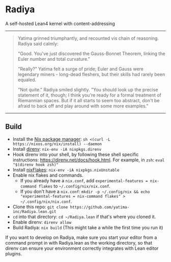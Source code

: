 # Radiya
A self-hosted Lean4 kernel with content-addressing

---
> Yatima grinned triumphantly, and recounted vis chain of reasoning. Radiya said
> calmly:
>
> "Good. You've just discovered the Gauss-Bonnet Theorem, linking the Euler
> number and total curvature." 
>
> "Really?" Yatima felt a surge of pride; Euler and Gauss were legendary
> miners - long-dead fleshers, but their skills had rarely been equaled.
>
> "Not quite." Radiya smiled slightly. "You should look up the precise statement
> of it, though; I think you're ready for a formal treatment of Riemannian
> spaces. But if it all starts to seem too abstract, don't be afraid to back off
> and play around with some more examples."
---

## Build

- Install the [Nix package manager](https://nixos.org/download.html): `sh <(curl -L https://nixos.org/nix/install)
--daemon`
- Install [direnv](https://direnv.net/): `nix-env -iA nixpkgs.direnv`
- Hook direnv into your shell, by following these shell specific instructions: https://direnv.net/docs/hook.html. For example, in `zsh`: `eval "$(direnv hook zsh)"`
- Install [nixFlakes](https://nixos.wiki/wiki/Flakes): `nix-env -iA nixpkgs.nixUnstable`
- Enable nix flakes and commands.
  - If you already have a `nix.conf`, add `experimental-features = nix-command flakes` to `~/.config/nix/nix.conf`.
  - If you don't have a `nix.conf`: `mkdir -p ~/.config/nix && echo "experimental-features = nix-command flakes" > ~/.config/nix/nix.conf`.
- Clone this repo: `git clone https://github.com/yatima-inc/Radiya.lean.git`
- `cd` into that directory: `cd ~/Radiya.lean` if that's where you cloned it.
- Enable direnv: `direnv allow`
- Build Radiya: `nix build` (This might take a while the first time you run it)

If you want to develop on Radiya, make sure you start your editor from a command
prompt in with Radiya.lean as the working directory, so that direnv can ensure
your environment correctly integrates with Lean editor plugins.



